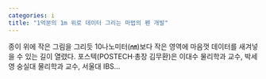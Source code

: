 ```yaml
---
categories: i
title: "1억분의 1m 위로 데이터 그리는 마법의 펜 개발"
---
```

종이 위에 작은 그림을 그리듯 10나노미터(㎚)보다 작은 영역에 마음껏 데이터를 새겨넣을 수 있는 길이 열렸다. 포스텍(POSTECH·총장 김무환)은 이대수 물리학과 교수, 박세영 숭실대 물리학과 교수, 서울대 IBS...